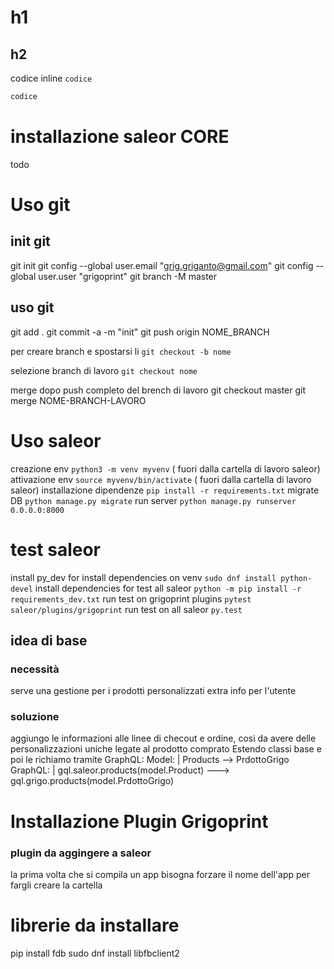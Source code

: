 # h1 
## h2

codice inline `codice`

``` py
codice
```

# installazione saleor CORE
todo

# Uso git
## init git
git init
git config --global user.email "grig.griganto@gmail.com"
git config --global user.user "grigoprint"
git branch -M master
## uso git
git add .
git commit -a -m "init"
git push origin NOME_BRANCH

per creare branch e spostarsi li `git checkout -b nome`

selezione branch di lavoro `git checkout nome`

merge dopo push completo del brench di lavoro
git checkout master
git merge NOME-BRANCH-LAVORO

# Uso saleor
creazione env `python3 -m venv myvenv` ( fuori dalla cartella di lavoro saleor)
attivazione env `source myvenv/bin/activate` ( fuori dalla cartella di lavoro saleor)
installazione dipendenze `pip install -r requirements.txt`
migrate DB `python manage.py migrate`
run server `python manage.py runserver 0.0.0.0:8000`

# test saleor
install py_dev for install dependencies on venv `sudo dnf install python-devel`
install dependencies for test all saleor `python -m pip install -r requirements_dev.txt`
run test on grigoprint plugins `pytest saleor/plugins/grigoprint`
run test on all saleor `py.test`



## idea di base
### necessità
serve una gestione per i prodotti personalizzati
extra info per l'utente
### soluzione
aggiungo le informazioni alle linee di checout e ordine, cosi da avere delle personalizzazioni uniche legate al prodotto comprato
Estendo classi base e poi le richiamo tramite GraphQL:
Model: | Products --> PrdottoGrigo 
GraphQL: | gql.saleor.products(model.Product) ---> gql.grigo.products(model.PrdottoGrigo)


# Installazione Plugin Grigoprint
### plugin da aggingere a saleor


la prima volta che si compila un app bisogna forzare il nome dell'app per fargli creare la cartella

# librerie da installare

pip install fdb
sudo dnf install libfbclient2
